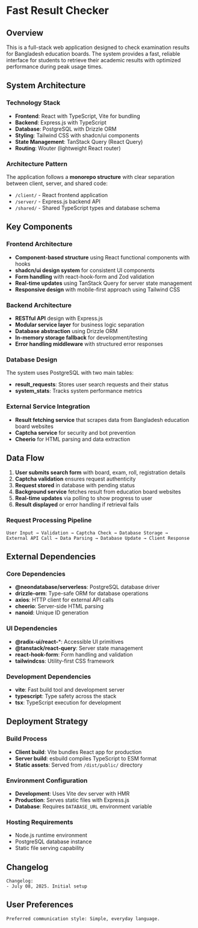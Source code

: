 # Fast Result Checker

## Overview

This is a full-stack web application designed to check examination results for Bangladesh education boards. The system provides a fast, reliable interface for students to retrieve their academic results with optimized performance during peak usage times.

## System Architecture

### Technology Stack
- **Frontend**: React with TypeScript, Vite for bundling
- **Backend**: Express.js with TypeScript
- **Database**: PostgreSQL with Drizzle ORM
- **Styling**: Tailwind CSS with shadcn/ui components
- **State Management**: TanStack Query (React Query)
- **Routing**: Wouter (lightweight React router)

### Architecture Pattern
The application follows a **monorepo structure** with clear separation between client, server, and shared code:
- `/client/` - React frontend application
- `/server/` - Express.js backend API
- `/shared/` - Shared TypeScript types and database schema

## Key Components

### Frontend Architecture
- **Component-based structure** using React functional components with hooks
- **shadcn/ui design system** for consistent UI components
- **Form handling** with react-hook-form and Zod validation
- **Real-time updates** using TanStack Query for server state management
- **Responsive design** with mobile-first approach using Tailwind CSS

### Backend Architecture
- **RESTful API** design with Express.js
- **Modular service layer** for business logic separation
- **Database abstraction** using Drizzle ORM
- **In-memory storage fallback** for development/testing
- **Error handling middleware** with structured error responses

### Database Design
The system uses PostgreSQL with two main tables:
- **result_requests**: Stores user search requests and their status
- **system_stats**: Tracks system performance metrics

### External Service Integration
- **Result fetching service** that scrapes data from Bangladesh education board websites
- **Captcha service** for security and bot prevention
- **Cheerio** for HTML parsing and data extraction

## Data Flow

1. **User submits search form** with board, exam, roll, registration details
2. **Captcha validation** ensures request authenticity
3. **Request stored** in database with pending status
4. **Background service** fetches result from education board websites
5. **Real-time updates** via polling to show progress to user
6. **Result displayed** or error handling if retrieval fails

### Request Processing Pipeline
```
User Input → Validation → Captcha Check → Database Storage → 
External API Call → Data Parsing → Database Update → Client Response
```

## External Dependencies

### Core Dependencies
- **@neondatabase/serverless**: PostgreSQL database driver
- **drizzle-orm**: Type-safe ORM for database operations
- **axios**: HTTP client for external API calls
- **cheerio**: Server-side HTML parsing
- **nanoid**: Unique ID generation

### UI Dependencies
- **@radix-ui/react-***: Accessible UI primitives
- **@tanstack/react-query**: Server state management
- **react-hook-form**: Form handling and validation
- **tailwindcss**: Utility-first CSS framework

### Development Dependencies
- **vite**: Fast build tool and development server
- **typescript**: Type safety across the stack
- **tsx**: TypeScript execution for development

## Deployment Strategy

### Build Process
- **Client build**: Vite bundles React app for production
- **Server build**: esbuild compiles TypeScript to ESM format
- **Static assets**: Served from `/dist/public/` directory

### Environment Configuration
- **Development**: Uses Vite dev server with HMR
- **Production**: Serves static files with Express.js
- **Database**: Requires `DATABASE_URL` environment variable

### Hosting Requirements
- Node.js runtime environment
- PostgreSQL database instance
- Static file serving capability

## Changelog

```
Changelog:
- July 08, 2025. Initial setup
```

## User Preferences

```
Preferred communication style: Simple, everyday language.
```